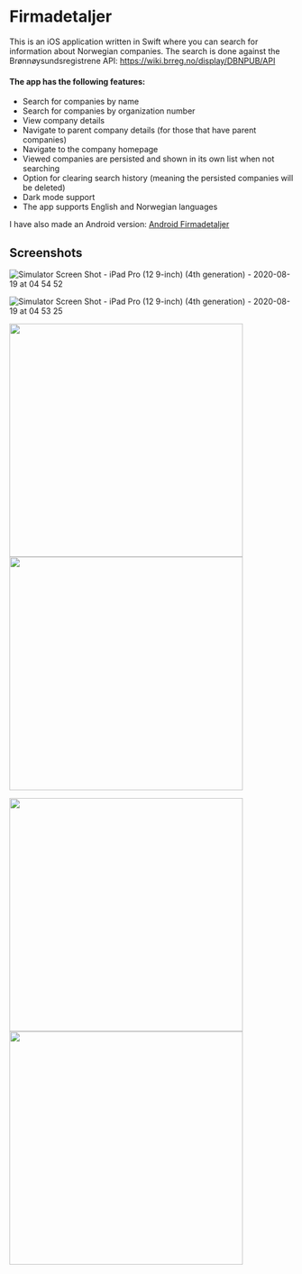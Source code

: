 # Firmadetaljer

This is an iOS application written in Swift where you can search for information about Norwegian companies. The search is done against the Brønnøysundsregistrene API: https://wiki.brreg.no/display/DBNPUB/API

#### The app has the following features:

- Search for companies by name
- Search for companies by organization number
- View company details
- Navigate to parent company details (for those that have parent companies)
- Navigate to the company homepage
- Viewed companies are persisted and shown in its own list when not searching
- Option for clearing search history (meaning the persisted companies will be deleted)
- Dark mode support
- The app supports English and Norwegian languages

I have also made an Android version: [Android Firmadetaljer](https://github.com/fredrik9000/Firmadetaljer_Android)

## Screenshots

![Simulator Screen Shot - iPad Pro (12 9-inch) (4th generation) - 2020-08-19 at 04 54 52](https://user-images.githubusercontent.com/13121494/90586914-8d6ae580-e1d8-11ea-8b6c-d22f0832918a.png)

![Simulator Screen Shot - iPad Pro (12 9-inch) (4th generation) - 2020-08-19 at 04 53 25](https://user-images.githubusercontent.com/13121494/90586921-90fe6c80-e1d8-11ea-94c1-0719dcbeff22.png)

<p float="left">
  <img src="https://user-images.githubusercontent.com/13121494/90586926-92c83000-e1d8-11ea-89f8-bf2e8ad96791.png" width="414" />
  <img src="https://user-images.githubusercontent.com/13121494/90586925-922f9980-e1d8-11ea-8e86-9cbfd31d2254.png" width="414" /> 
</p>

<p float="left">
  <img src="https://user-images.githubusercontent.com/13121494/90586924-922f9980-e1d8-11ea-9c22-ef136c9083b0.png" width="414" />
  <img src="https://user-images.githubusercontent.com/13121494/90586923-91970300-e1d8-11ea-8422-1c08c5ede3f3.png" width="414" /> 
</p>